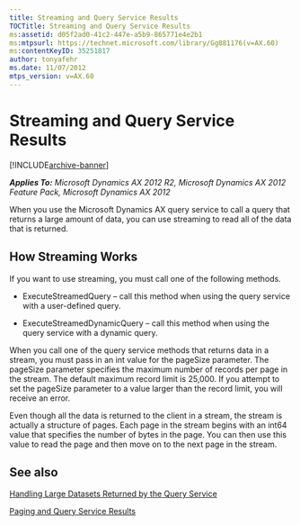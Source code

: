 ```yaml
---
title: Streaming and Query Service Results
TOCTitle: Streaming and Query Service Results
ms:assetid: d05f2ad0-41c2-447e-a5b9-865771e4e2b1
ms:mtpsurl: https://technet.microsoft.com/library/Gg881176(v=AX.60)
ms:contentKeyID: 35251817
author: tonyafehr
ms.date: 11/07/2012
mtps_version: v=AX.60
---
```


# Streaming and Query Service Results 


[!INCLUDE[archive-banner](includes/archive-banner.md)]


_**Applies To:** Microsoft Dynamics AX 2012 R2, Microsoft Dynamics AX 2012 Feature Pack, Microsoft Dynamics AX 2012_

When you use the Microsoft Dynamics AX query service to call a query that returns a large amount of data, you can use streaming to read all of the data that is returned.

## How Streaming Works

If you want to use streaming, you must call one of the following methods.

  - ExecuteStreamedQuery – call this method when using the query service with a user-defined query.

  - ExecuteStreamedDynamicQuery – call this method when using the query service with a dynamic query.

When you call one of the query service methods that returns data in a stream, you must pass in an int value for the pageSize parameter. The pageSize parameter specifies the maximum number of records per page in the stream. The default maximum record limit is 25,000. If you attempt to set the pageSize parameter to a value larger than the record limit, you will receive an error.

Even though all the data is returned to the client in a stream, the stream is actually a structure of pages. Each page in the stream begins with an int64 value that specifies the number of bytes in the page. You can then use this value to read the page and then move on to the next page in the stream.

## See also

[Handling Large Datasets Returned by the Query Service](handling-large-datasets-returned-by-the-query-service.md)

[Paging and Query Service Results](paging-and-query-service-results.md)

